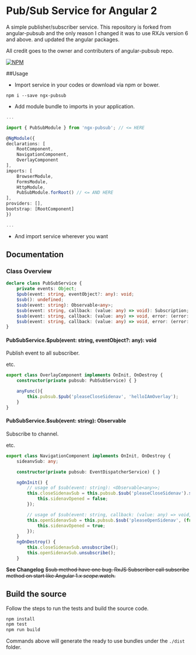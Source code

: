 # Pub/Sub Service for Angular 2

A simple publisher/subscriber service.
This repository is forked from angular-pubsub and 
the only reason I changed it was to use RXJs version 6 and above. and updated the angular packages.

All credit goes to the owner and contributers of angular-pubsub repo.

[![NPM](https://nodei.co/npm/ngx-pubsub.png?downloads=true&stars=true)](https://nodei.co/npm/ngx-pubsub/)

 ##Usage
- Import service in your codes or download via npm or bower.

`npm i --save ngx-pubsub`

- Add module bundle to imports in your application.

```typescript
...

import { PubSubModule } from 'ngx-pubsub'; // <= HERE

@NgModule({
declarations: [
    RootComponent,
    NavigationComponent,
    OverlayComponent
],
imports: [
    BrowserModule,
    FormsModule,
    HttpModule,
    PubSubModule.forRoot() // <= AND HERE
],
providers: [], 
bootstrap: [RootComponent]
})

...
```

- And import service wherever you want

## Documentation

### Class Overview

```typescript
declare class PubSubService {
    private events: Object;
    $pub(event: string, eventObject?: any): void;
    $sub(): undefined;
    $sub(event: string): Observable<any>;
    $sub(event: string, callback: (value: any) => void): Subscription;
    $sub(event: string, callback: (value: any) => void, error: (error: any) => void): Subscription;
    $sub(event: string, callback: (value: any) => void, error: (error: any) => void, complete: () => void): Subscription;
}
```

#### PubSubService.$pub(event: string, eventObject?: any): void

Publish event to all subscriber.

etc.

```typescript
export class OverlayComponent implements OnInit, OnDestroy {
    constructor(private pubsub: PubSubService) { }

    anyFunc(){
        this.pubsub.$pub('pleaseCloseSidenav', 'helloIAmOverlay');
    }
}
```

#### PubSubService.$sub(event: string): Observable<any>

Subscribe to channel.

etc.

```typescript
export class NavigationComponent implements OnInit, OnDestroy {
    sideanvSub: any;

    constructor(private pubsub: EventDispatcherService) { }

    ngOnInit() {
        // usage of $sub(event: string): <Observable<any>>;
        this.closeSidenavSub = this.pubsub.$sub('pleaseCloseSidenav').subscribe((from) => {
            this.sidenavOpened = false;
        });

        // usage of $sub(event: string, callback: (value: any) => void, error?: (error: any) => void, complete?: () => void): Subscription;
        this.openSidenavSub = this.pubsub.$sub('pleaseOpenSidenav', (from) => {
            this.sidenavOpened = true;
        });
    }
    ngOnDestroy() {
        this.closeSidenavSub.unsubscribe();
        this.openSidenavSub.unsubscribe();
    }
```

**See Changelog** ~~$sub method have one bug. RxJS Subscriber call subscribe method on start like Angular 1.x $scope.$watch.~~

## Build the source

Follow the steps to run the tests and build the source code.

```sh
npm install
npm test
npm run build
```

Commands above will generate the ready to use bundles under the `./dist` folder.
